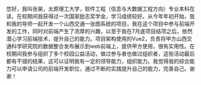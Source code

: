 您好，我叫张昊，太原理工大学，软件工程（信息与大数据工程方向）专业本科在读，在校期间我获得过一次国家励志奖学金，学习成绩较好。从今年年初开始，我和我的导师一起开发一个山西交通一张图系统的项目，我在这个项目中参与前端开发的工作，同时对前端产生了浓厚的兴趣，以至于我在7月底项目结项之后，依然潜心学习前端技术，提升自己的能力。项目架构使用的Vue2，负责将甲方山西交通科学研究院的数据整合发布展示到web前端上，提供甲方使用，很有实用性。在校期间我参与组织了多个校园公益活动，做过参与者也做过组织者，这些活动最后都有不错的结果，这可以证明我有一定的领导能力，组织能力。我觉得我的综合能力可以申请公司的前端开发职位，通过不断的实践提升自己的能力，完善自己。谢谢！
